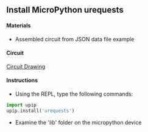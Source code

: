 ## Install MicroPython urequests

#### Materials
 - Assembled circuit from JSON data file example

#### Circuit
[Circuit Drawing](lesson03-04.pdf)

#### Instructions
 - Using the REPL, type the following commands:

 ```Python
import upip
upip.install('urequests')
```

 - Examine the 'lib' folder on the micropython device
